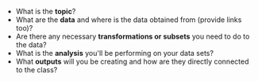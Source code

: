 - What is the **topic**?
- What are the **data** and where is the data obtained from (provide links too)?
- Are there any necessary **transformations or subsets** you need to do to the data?
- What is the **analysis** you'll be performing on your data sets?
- What **outputs** will you be creating and how are they directly connected to the class?

